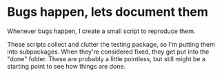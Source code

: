 # Bugs happen, lets document them

Whenever bugs happen,
I create a small script to reproduce them.

These scripts collect and clutter the testing package,
so I'm putting them into subpackages.
When they're considered fixed, they get put into the "done" folder.
These are probably a little pointless, but still might be a starting point to see how things are done.